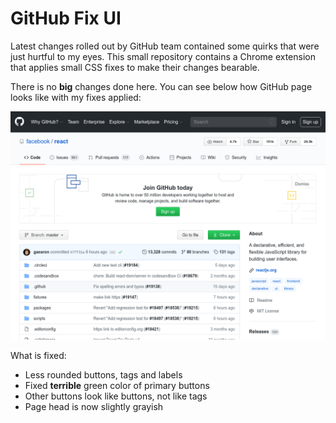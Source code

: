 # GitHub Fix UI

Latest changes rolled out by GitHub team contained some quirks that were just hurtful to my eyes. This small repository contains a Chrome extension that applies small CSS fixes to make their changes bearable.

There is no **big** changes done here. You can see below how GitHub page looks like with my fixes applied:

![Screenshot](./screenshots/github-fixes.png)

What is fixed:

- Less rounded buttons, tags and labels
- Fixed **terrible** green color of primary buttons
- Other buttons look like buttons, not like tags
- Page head is now slightly grayish